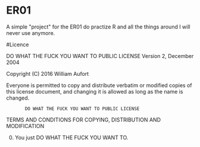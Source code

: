 # ER01

A simple "project" for the ER01 do practize R and all the things around I will never use anymore.

#Licence

DO WHAT THE FUCK YOU WANT TO PUBLIC LICENSE
                   Version 2, December 2004
 
Copyright (C) 2016 William Aufort
 
Everyone is permitted to copy and distribute verbatim or modified
copies of this license document, and changing it is allowed as long
as the name is changed.
 
           DO WHAT THE FUCK YOU WANT TO PUBLIC LICENSE
  TERMS AND CONDITIONS FOR COPYING, DISTRIBUTION AND MODIFICATION
 
 0. You just DO WHAT THE FUCK YOU WANT TO.
